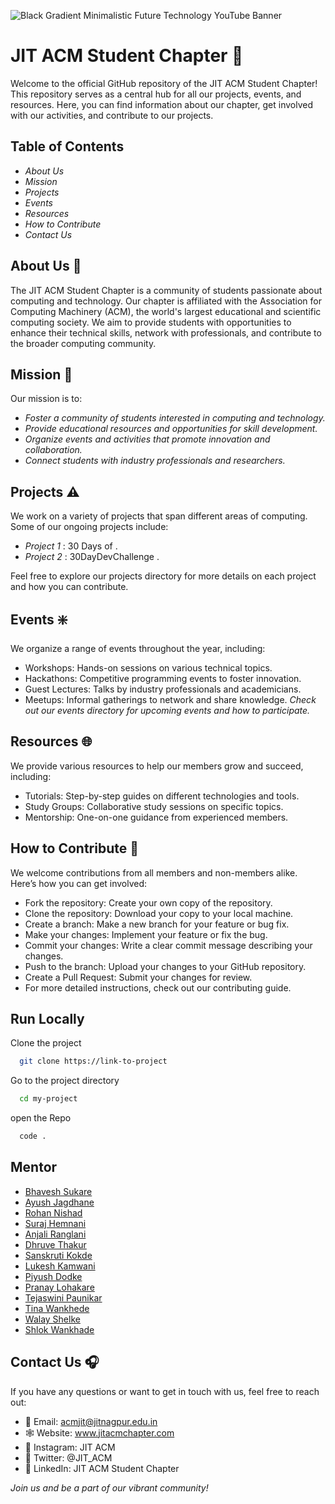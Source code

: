 ![Black Gradient Minimalistic Future Technology YouTube Banner](https://github.com/jitacm/jitacm/assets/163456457/42337e0e-1f23-46cc-a2d5-7cc6293bb7d7)

# **JIT ACM Student Chapter** 🏦

Welcome to the official GitHub repository of the JIT ACM Student Chapter! This repository serves as a central hub for all our projects, events, and resources. Here, you can find information about our chapter, get involved with our activities, and contribute to our projects.

## Table of Contents
- *About Us*
- *Mission*
- *Projects*
- *Events*
- *Resources*
- *How to Contribute*
- *Contact Us*

## About Us 🌊
The JIT ACM Student Chapter is a community of students passionate about computing and technology. Our chapter is affiliated with the Association for Computing Machinery (ACM), the world's largest educational and scientific computing society. We aim to provide students with opportunities to enhance their technical skills, network with professionals, and contribute to the broader computing community.

## Mission 🚀
Our mission is to:

- *Foster a community of students interested in computing and technology.*
- *Provide educational resources and opportunities for skill development.*
- *Organize events and activities that promote innovation and collaboration.*
- *Connect students with industry professionals and researchers.*

## Projects ⚠️
We work on a variety of projects that span different areas of computing. Some of our ongoing projects include:

- *Project 1* : 30 Days of .
- *Project 2* : 30DayDevChallenge .

 Feel free to explore our projects directory for more details on each project and how you can contribute.

## Events ❇️
We organize a range of events throughout the year, including:

- Workshops: Hands-on sessions on various technical topics.
- Hackathons: Competitive programming events to foster innovation.
- Guest Lectures: Talks by industry professionals and academicians.
- Meetups: Informal gatherings to network and share knowledge.
*Check out our events directory for upcoming events and how to participate.*

## Resources 🌐 
We provide various resources to help our members grow and succeed, including:

- Tutorials: Step-by-step guides on different technologies and tools.
- Study Groups: Collaborative study sessions on specific topics.
- Mentorship: One-on-one guidance from experienced members.


## How to Contribute 🚩
We welcome contributions from all members and non-members alike. Here’s how you can get involved:

- Fork the repository: Create your own copy of the repository.
- Clone the repository: Download your copy to your local machine.
- Create a branch: Make a new branch for your feature or bug fix.
- Make your changes: Implement your feature or fix the bug.
- Commit your changes: Write a clear commit message describing your changes.
- Push to the branch: Upload your changes to your GitHub repository.
- Create a Pull Request: Submit your changes for review.
- For more detailed instructions, check out our contributing guide.

## Run Locally

Clone the project

```bash
  git clone https://link-to-project
```

Go to the project directory

```bash
  cd my-project
```

open the Repo

```bash
  code .
```
## Mentor

- [Bhavesh Sukare](https://github.com/CLOUDyy003)
- [Ayush Jagdhane](https://github.com/animex007)
- [Rohan Nishad](https://github.com/rohansnishad)
- [Suraj Hemnani](https://github.com/Surajh09)
- [Anjali Ranglani](https://github.com/Anjali0903)
- [Dhruve Thakur]()
- [Sanskruti Kokde](https://github.com/sanskruti-kokde)
- [Lukesh Kamwani](https://github.com/Surajh09)
- [Piyush Dodke](https://github.com/Axwell-2)
- [Pranay Lohakare]()
- [Tejaswini Paunikar](https://github.com/Tejaswinipaunikar)
- [Tina Wankhede](https://github.com/tinawankhede)
- [Walay Shelke](https://github.com/Walayhs)
- [Shlok Wankhade](https://github.com/Shlokwankhade)

## Contact Us 🎧
If you have any questions or want to get in touch with us, feel free to reach out:

- 📩 Email: acmjit@jitnagpur.edu.in
- 🕸️ Website: www.jitacmchapter.com
- 🤖 Instagram: JIT ACM
- 🤖 Twitter: @JIT_ACM
- 🤖 LinkedIn:  JIT ACM Student Chapter

*Join us and be a part of our vibrant community!*





